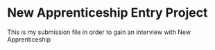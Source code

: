 # New Apprenticeship Entry Project
This is my submission file in order to gain an interview with New Apprenticeship
